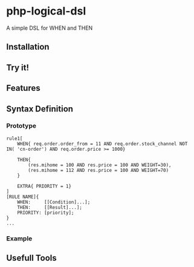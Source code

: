# php-logical-dsl
A simple DSL for WHEN and THEN

## Installation
## Try it!
## Features
## Syntax Definition
### Prototype
```
rule1[
    WHEN{ req.order.order_from = 11 AND req.order.stock_channel NOT IN( 'cn-order') AND req.order.price >= 1000}
    
    THEN{
	    (res.mihome = 100 AND res.price = 100 AND WEIGHT=30), 
	    (res.mihome = 112 AND res.price = 100 AND WEIGHT=70)
    }
    
    EXTRA{ PRIORITY = 1}
]
[RULE NAME]{
    WHEN:     [[Condition]...];
    THEN:     [[Result]...];
    PRIORITY: [priority];
}
...
```

### Example



## Usefull Tools


